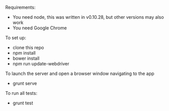 Requirements:
- You need node, this was written in v0.10.28, but other versions may also work
- You need Google Chrome

To set up:
- clone this repo
- npm install
- bower install
- npm run update-webdriver

To launch the server and open a browser window navigating to the app
- grunt serve

To run all tests:
- grunt test